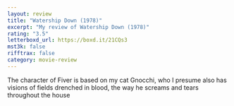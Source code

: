 ```yaml
---
layout: review
title: "Watership Down (1978)"
excerpt: "My review of Watership Down (1978)"
rating: "3.5"
letterboxd_url: https://boxd.it/21CQs3
mst3k: false
rifftrax: false
category: movie-review
---
```


The character of Fiver is based on my cat Gnocchi, who I presume also has visions of fields drenched in blood, the way he screams and tears throughout the house
